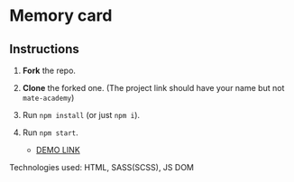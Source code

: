 # Memory card
## Instructions
1. **Fork** the repo.
2. **Clone** the forked one. (The project link should have your name but not `mate-academy`)
3. Run `npm install` (or just `npm i`).
4. Run `npm start`.

    - [DEMO LINK](https://Smikhotur.github.io/memory_card/)

Technologies used:  HTML, SASS(SCSS), JS DOM
